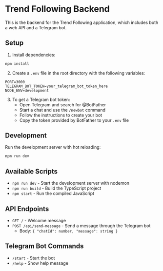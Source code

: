 # Trend Following Backend

This is the backend for the Trend Following application, which includes both a web API and a Telegram bot.

## Setup

1. Install dependencies:
```bash
npm install
```

2. Create a `.env` file in the root directory with the following variables:
```
PORT=3000
TELEGRAM_BOT_TOKEN=your_telegram_bot_token_here
NODE_ENV=development
```

3. To get a Telegram bot token:
   - Open Telegram and search for @BotFather
   - Start a chat and use the `/newbot` command
   - Follow the instructions to create your bot
   - Copy the token provided by BotFather to your `.env` file

## Development

Run the development server with hot reloading:
```bash
npm run dev
```

## Available Scripts

- `npm run dev` - Start the development server with nodemon
- `npm run build` - Build the TypeScript project
- `npm start` - Run the compiled JavaScript

## API Endpoints

- `GET /` - Welcome message
- `POST /api/send-message` - Send a message through the Telegram bot
  - Body: `{ "chatId": number, "message": string }`

## Telegram Bot Commands

- `/start` - Start the bot
- `/help` - Show help message 